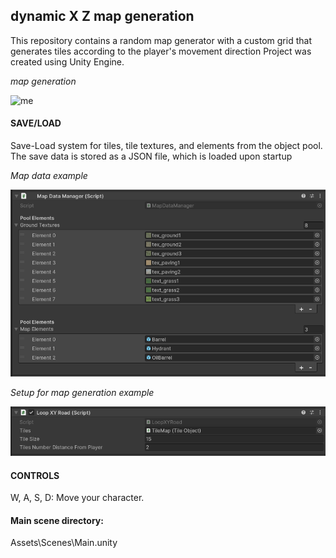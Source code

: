 ## dynamic X Z map generation 
This repository contains a random map generator with a custom grid that generates tiles according to the player's movement direction
Project was created using Unity Engine.

*map generation*

![me](https://github.com/PiotrCynowski/Dynamic_Map_Grid/blob/master/pic/map_generation.gif)

#### SAVE/LOAD
Save-Load system for tiles, tile textures, and elements from the object pool. The save data is stored as a JSON file, which is loaded upon startup

*Map data example*

![alt text](https://github.com/PiotrCynowski/Dynamic_Map_Grid/blob/master/pic/MapData.png?raw=true)

*Setup for map generation example*

![alt text](https://github.com/PiotrCynowski/Dynamic_Map_Grid/blob/master/pic/LoopXYRoad.png?raw=true)

#### CONTROLS
W, A, S, D: Move your character.

#### Main scene directory:
Assets\Scenes\Main.unity
